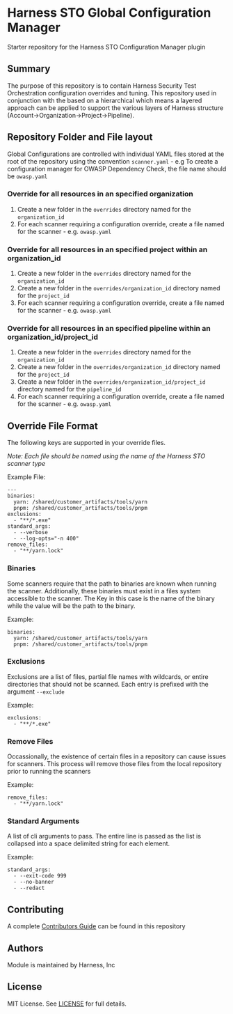 # Harness STO Global Configuration Manager
Starter repository for the Harness STO Configuration Manager plugin

## Summary

The purpose of this repository is to contain Harness Security Test Orchestration configuration overrides and tuning. This repository used in conjunction with the  based on a hierarchical which means a layered approach can be applied to support the various layers of Harness structure (Account->Organization->Project->Pipeline).

## Repository Folder and File layout
Global Configurations are controlled with individual YAML files stored at the root of the repository using the convention `scanner.yaml` - e.g To create a configuration manager for OWASP Dependency Check, the file name should be `owasp.yaml`

### Override for all resources in an specified organization
1. Create a new folder in the `overrides` directory named for the `organization_id`
2. For each scanner requiring a configuration override, create a file named for the scanner - e.g. `owasp.yaml`

### Override for all resources in an specified project within an organization_id
1. Create a new folder in the `overrides` directory named for the `organization_id`
2. Create a new folder in the `overrides/organization_id` directory named for the `project_id`
3. For each scanner requiring a configuration override, create a file named for the scanner - e.g. `owasp.yaml`

### Override for all resources in an specified pipeline within an organization_id/project_id
1. Create a new folder in the `overrides` directory named for the `organization_id`
2. Create a new folder in the `overrides/organization_id` directory named for the `project_id`
2. Create a new folder in the `overrides/organization_id/project_id` directory named for the `pipeline_id`
3. For each scanner requiring a configuration override, create a file named for the scanner - e.g. `owasp.yaml`

## Override File Format
The following keys are supported in your override files.

_Note: Each file should be named using the name of the Harness STO scanner type_

Example File:
```
---
binaries:
  yarn: /shared/customer_artifacts/tools/yarn
  pnpm: /shared/customer_artifacts/tools/pnpm
exclusions:
  - "**/*.exe"
standard_args:
  - --verbose
  - --log-opts="-n 400"
remove_files:
  - "**/yarn.lock"
```

### Binaries
Some scanners require that the path to binaries are known when running the scanner. Additionally, these binaries must exist in a files system accessible to the scanner. The Key in this case is the name of the binary while the value will be the path to the binary.

Example:
```
binaries:
  yarn: /shared/customer_artifacts/tools/yarn
  pnpm: /shared/customer_artifacts/tools/pnpm
```

### Exclusions
Exclusions are a list of files, partial file names with wildcards, or entire directories that should not be scanned. Each entry is prefixed with the argument `--exclude`

Example:
```
exclusions:
  - "**/*.exe"
```

### Remove Files
Occassionally, the existence of certain files in a repository can cause issues for scanners. This process will remove those files from the local repository prior to running the scanners

Example:
```
remove_files:
  - "**/yarn.lock"
```

### Standard Arguments
A list of cli arguments to pass. The entire line is passed as the list is collapsed into a space delimited string for each element.

Example:
```
standard_args:
  - --exit-code 999
  - --no-banner
  - --redact
```

## Contributing

A complete [Contributors Guide](CONTRIBUTING.md) can be found in this repository

## Authors

Module is maintained by Harness, Inc

## License

MIT License. See [LICENSE](LICENSE) for full details.
